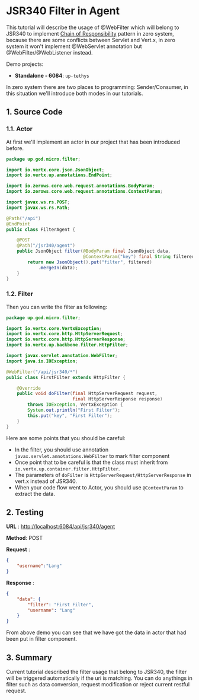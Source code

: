# JSR340 Filter in Agent

This tutorial will describe the usage of @WebFilter which will belong to JSR340 to
implement [Chain of Responsibility](https://en.wikipedia.org/wiki/Chain-of-responsibility_pattern) pattern in zero
system, because there are some conflicts between Servlet and Vert.x, in zero system it won't implement @WebServlet
annotation but @WebFilter/@WebListener instead.

Demo projects:

* **Standalone - 6084**: `up-tethys`

In zero system there are two places to programming: Sender/Consumer, in this situation we'll introduce both modes in our
tutorials.

## 1. Source Code

### 1.1. Actor

At first we'll implement an actor in our project that has been introduced before.

```java
package up.god.micro.filter;

import io.vertx.core.json.JsonObject;
import io.vertx.up.annotations.EndPoint;

import io.zerows.core.web.request.annotations.BodyParam;
import io.zerows.core.web.request.annotations.ContextParam;

import javax.ws.rs.POST;
import javax.ws.rs.Path;

@Path("/api")
@EndPoint
public class FilterAgent {

    @POST
    @Path("/jsr340/agent")
    public JsonObject filter(@BodyParam final JsonObject data,
                             @ContextParam("key") final String filtered) {
        return new JsonObject().put("filter", filtered)
            .mergeIn(data);
    }
}
```

### 1.2. Filter

Then you can write the filter as following:

```java
package up.god.micro.filter;

import io.vertx.core.VertxException;
import io.vertx.core.http.HttpServerRequest;
import io.vertx.core.http.HttpServerResponse;
import io.vertx.up.backbone.filter.HttpFilter;

import javax.servlet.annotation.WebFilter;
import java.io.IOException;

@WebFilter("/api/jsr340/*")
public class FirstFilter extends HttpFilter {

    @Override
    public void doFilter(final HttpServerRequest request,
                         final HttpServerResponse response)
        throws IOException, VertxException {
        System.out.println("First Filter");
        this.put("key", "First Filter");
    }
}
```

Here are some points that you should be careful:

* In the filter, you should use annotation `javax.servlet.annotations.WebFilter` to mark filter component
* Once point that to be careful is that the class must inherit from `io.vertx.up.container.filter.HttpFilter`.
* The parameters of `doFilter` is `HttpServerRequest/HttpServerResponse` in vert.x instead of JSR340.
* When your code flow went to Actor, you should use `@ContextParam` to extract the data.

## 2. Testing

**URL** : [http://localhost:6084/api/jsr340/agent](http://localhost:6084/api/jsr340/agent)

**Method**: POST

**Request** :

```json
{
	"username":"Lang"
}
```

**Response** :

```json
{
    "data": {
        "filter": "First Filter",
        "username": "Lang"
    }
}
```

From above demo you can see that we have got the data in actor that had been put in filter component.

## 3. Summary

Current tutorial described the filter usage that belong to JSR340, the filter will be triggered automatically if the uri
is matching. You can do anythings in filter such as data conversion, request modification or reject current restful
request.

